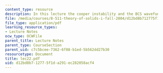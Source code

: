 ```yaml
---
content_type: resource
description: In this lecture the cooper instability and the BCS wavefunction are discussed.
file: /media/courses/8-511-theory-of-solids-i-fall-2004/d12bd8b712775f1da291ec282058acf4_lec22.pdf
file_type: application/pdf
learning_resource_types:
- Lecture Notes
ocw_type: OCWFile
parent_title: Lecture Notes
parent_type: CourseSection
parent_uid: c7c5bcee-7362-6f08-b1ed-5b562dd27b30
resourcetype: Document
title: lec22.pdf
uid: d12bd8b7-1277-5f1d-a291-ec282058acf4
---
```

